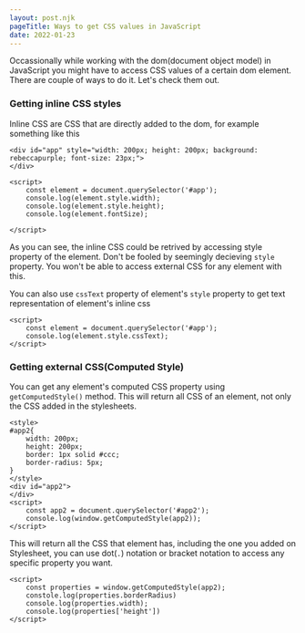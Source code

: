 ```yaml
---
layout: post.njk
pageTitle: Ways to get CSS values in JavaScript
date: 2022-01-23
---
```

Occassionally while working with the dom(document object model) in JavaScript you might have to access CSS values of a certain dom element. There are couple of ways to do it. Let's check them out.

### Getting inline CSS styles

Inline CSS are CSS that are directly added to the dom, for example something like this

```
<div id="app" style="width: 200px; height: 200px; background: rebeccapurple; font-size: 23px;">
</div>

<script>
	const element = document.querySelector('#app');
	console.log(element.style.width);
	console.log(element.style.height);
	console.log(element.fontSize);
	
</script>

```
As you can see, the inline CSS could be retrived by accessing style property of the element. Don't be fooled by seemingly decieving `style` property. You won't be able to access external CSS for any element with this.

You can also use `cssText` property of element's `style` property to get text representation of element's inline css

```
<script>
	const element = document.querySelector('#app');
	console.log(element.style.cssText);
</script>
```

### Getting external CSS(Computed Style)

You can get any element's computed CSS property using `getComputedStyle()` method. This will return all CSS of an element, not only the CSS added in the stylesheets.

```
<style>
#app2{
	width: 200px;
	height: 200px;
	border: 1px solid #ccc;
	border-radius: 5px;
}
</style>
<div id="app2">
</div>
<script>
	const app2 = document.querySelector('#app2');
	console.log(window.getComputedStyle(app2));
</script>
```
This will return all the CSS that element has, including the one you added on Stylesheet, you can use dot(`.`) notation or bracket notation to access any specific property you want.

```
<script>
	const properties = window.getComputedStyle(app2);
	constole.log(properties.borderRadius)
	console.log(properties.width);
	console.log(properties['height'])
</script>
```

	